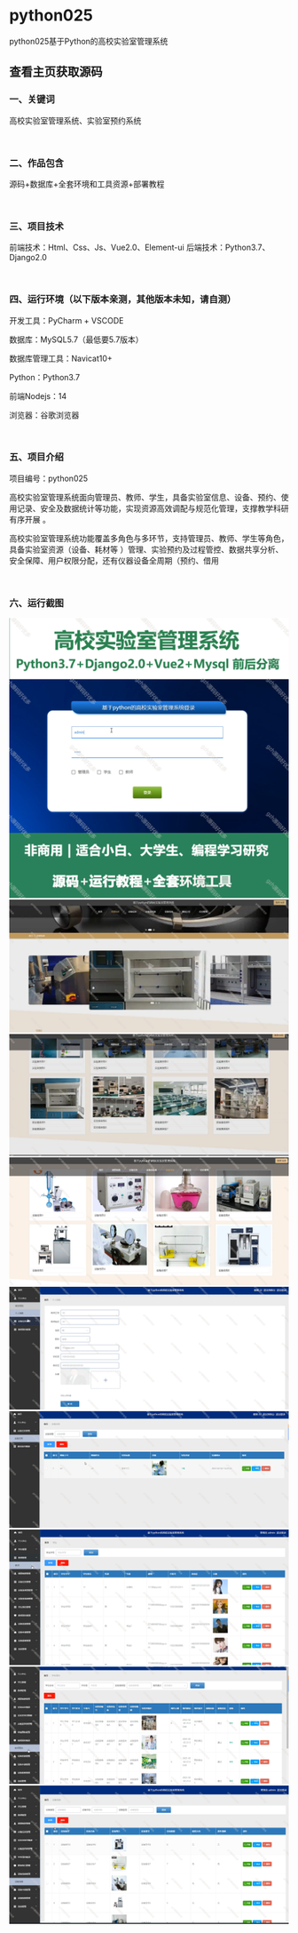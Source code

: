 # python025
python025基于Python的高校实验室管理系统
 
## 查看主页获取源码


### 一、关键词

高校实验室管理系统、实验室预约系统

<br/>

### 二、作品包含

源码+数据库+全套环境和工具资源+部署教程


<br/>

### 三、项目技术

前端技术：Html、Css、Js、Vue2.0、Element-ui
后端技术：Python3.7、Django2.0

  

<br/>

### 四、运行环境（以下版本亲测，其他版本未知，请自测）

开发工具：PyCharm + VSCODE

数据库：MySQL5.7（最低要5.7版本）

数据库管理工具：Navicat10+

Python：Python3.7

前端Nodejs：14

浏览器：谷歌浏览器



<br/>

### 五、项目介绍

项目编号：python025

高校实验室管理系统面向管理员、教师、学生，具备实验室信息、设备、预约、使用记录、安全及数据统计等功能，实现资源高效调配与规范化管理，支撑教学科研有序开展 。

高校实验室管理系统功能覆盖多角色与多环节，支持管理员、教师、学生等角色，具备实验室资源（设备、耗材等 ）管理、实验预约及过程管控、数据共享分析、安全保障、用户权限分配，还有仪器设备全周期（预约、借用


<br/>

### 六、运行截图

![cover.png](./cover.png)
![1.png](./1.png)
![2.png](./2.png)
![3.png](./3.png)
![4.png](./4.png)
![5.png](./5.png)
![6.png](./6.png)
![7.png](./7.png)
![8.png](./8.png)
